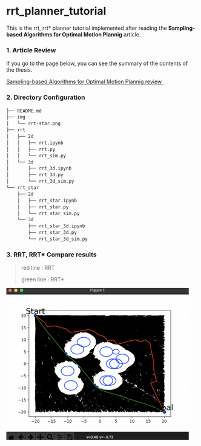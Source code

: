 # rrt_planner_tutorial

This is the rrt, rrt* planner tutorial implemented after reading the **Sampling-based Algorithms for Optimal Motion Plannig** article.

### 1. Article Review

If you go to the page below, you can see the summary of the contents of the thesis.

<a href="https://jdj2261.github.io/review/2021/10/07/rrt-star-review.html" target="_blank">Sampling-based Algorithms for Optimal Motion Plannig review </a>



### 2. Directory Configuration

~~~bash
├── README.md
├── img
│   └── rrt-star.png
├── rrt
│   ├── 2d
│   │   ├── rrt.ipynb
│   │   ├── rrt.py
│   │   └── rrt_sim.py
│   └── 3d
│       ├── rrt_3d.ipynb
│       ├── rrt_3d.py
│       └── rrt_3d_sim.py
└── rrt_star
    ├── 2d
    │   ├── rrt_star.ipynb
    │   ├── rrt_star.py
    │   └── rrt_star_sim.py
    └── 3d
        ├── rrt_star_3d.ipynb
        ├── rrt_star_3d.py
        └── rrt_star_3d_sim.py
~~~



### 3. RRT, RRT* Compare results

> red line 	: RRT
>
> green line : RRT*

<img src="img/rrt-star.png" height="400" widht="300"/>

